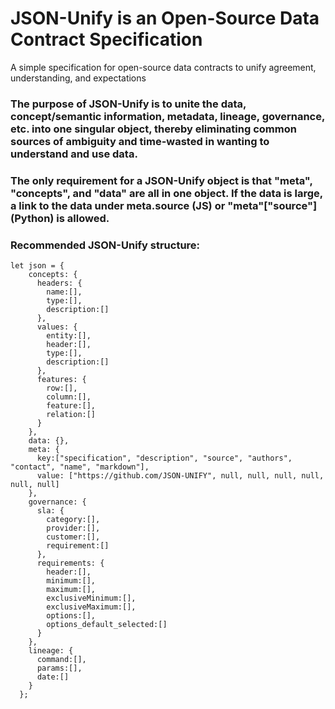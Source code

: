 # JSON-Unify is an Open-Source Data Contract Specification 
A simple specification for open-source data contracts to unify agreement, understanding, and expectations

### The purpose of JSON-Unify is to unite the data, concept/semantic information, metadata, lineage, governance, etc. into one singular object, thereby eliminating common sources of ambiguity and time-wasted in wanting to understand and use data.

### The only requirement for a JSON-Unify object is that "meta", "concepts", and "data" are all in one object. If the data is large, a link to the data under meta.source (JS) or "meta"["source"] (Python) is allowed.

### Recommended JSON-Unify structure:

```
let json = {
    concepts: {
      headers: {
        name:[],
        type:[],
        description:[]
      },
      values: {
        entity:[],
        header:[],
        type:[],
        description:[]
      },
      features: {
        row:[],
        column:[],
        feature:[],
        relation:[]
      }
    },
    data: {},
    meta: {
      key:["specification", "description", "source", "authors", "contact", "name", "markdown"],
      value: ["https://github.com/JSON-UNIFY", null, null, null, null, null, null]
    },
    governance: {
      sla: {
        category:[],
        provider:[],
        customer:[],
        requirement:[]
      },
      requirements: {
        header:[],
        minimum:[],
        maximum:[],
        exclusiveMinimum:[],
        exclusiveMaximum:[],
        options:[],
        options_default_selected:[]
      }
    },
    lineage: {
      command:[],
      params:[],
      date:[]
    }
  };

```
